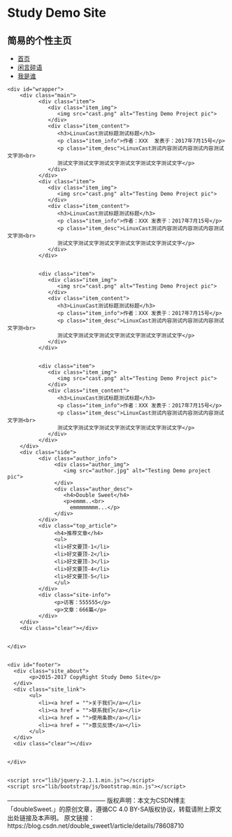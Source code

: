 
<!DOCTYPE html>
<html>
<head>
    <meta charset="utf-8">
    <meta name="description" content="This is a testing demo page">
    <meta name="keywords" content="testing,html,demo">
    <meta name="viewport" content="width=device-width,initial-scale=1.0">
<title>Testing Demo Project</title>
<link rel="stylesheet" type="text/css" href="project.css">
    <link rel="stylesheet"  href="lib/bootstrap/css/bootstrap.min.css">
</head>
<body>
    <div id="head">
        <div class="logo_title">
               <h1>Study Demo Site</h1>
               <h2>简易的个性主页</h2>
        </div>
        <div class="navi">
           <ul>
               <li><a href = "">首页</a></li>
               <li><a href = "">闲言碎语</a></li>
               <li><a href = "">我是谁</a></li>
           </ul>
        </div>
        <div class="clear"></div>
    </div>
 
 
    <div id="wrapper">
        <div class="main">
              <div class="item">
                 <div class="item_img">
                    <img src="cast.png" alt="Testing Demo Project pic">
                 </div>
                 <div class="item_content">
                    <h3>LinuxCast测试标题测试标题</h3>
                    <p class="item_info">作者：XXX  发表于：2017年7月15号</p>
                    <p class="item_desc">LinuxCast测试内容测试内容测试内容测试文字测<br>
                    测试文字测试文字测试文字测试文字测试文字测试文字</p>
                 </div>
              </div>
              <div class="item">
                 <div class="item_img">
                    <img src="cast.png" alt="Testing Demo Project pic">
                 </div>
                 <div class="item_content">
                    <h3>LinuxCast测试标题测试标题</h3>
                    <p class="item_info">作者：XXX 发表于：2017年7月15号</p>
                    <p class="item_desc">LinuxCast测试内容测试内容测试内容测试文字测<br>
                    测试文字测试文字测试文字测试文字测试文字测试文字</p>
                 </div>
              </div>
 
 
              <div class="item">
                 <div class="item_img">
                    <img src="cast.png" alt="Testing Demo Project pic">
                 </div>
                 <div class="item_content">
                    <h3>LinuxCast测试标题测试标题</h3>
                    <p class="item_info">作者：XXX 发表于：2017年7月15号</p>
                    <p class="item_desc">LinuxCast测试内容测试内容测试内容测试文字测<br>
                    测试文字测试文字测试文字测试文字测试文字测试文字</p>
                 </div>
              </div>
 
 
              <div class="item">
                 <div class="item_img">
                    <img src="cast.png" alt="Testing Demo Project pic">
                 </div>
                 <div class="item_content">
                    <h3>LinuxCast测试标题测试标题</h3>
                    <p class="item_info">作者：XXX 发表于：2017年7月15号</p>
                    <p class="item_desc">LinuxCast测试内容测试内容测试内容测试文字测<br>
                    测试文字测试文字测试文字测试文字测试文字测试文字</p>
                 </div>
              </div>
        </div>
        <div class="side">
              <div class="author_info">
                   <div class="author_img">
                      <img src="author.jpg" alt="Testing Demo project pic">
                   </div>
                   <div class="author_desc">
                      <h4>Double Sweet</h4>
                      <p>emmm..<br>
                        emmmmmmmm...</p>
                   </div>
              </div>
              <div class="top_article">
                   <h4>推荐文章</h4>
                   <ul>
                   <li>好文要顶-1</li>
                   <li>好文要顶-2</li>
                   <li>好文要顶-3</li>
                   <li>好文要顶-4</li>
                   <li>好文要顶-5</li>
                   </ul>
              </div>
              <div class="site-info">
                   <p>访客：555555</p>
                   <p>文章：666篇</p>
              </div>
        </div>
        <div class="clear"></div>
 
 
    </div>
 
 
    <div id="footer">
      <div class="site_about">
           <p>2015-2017 CopyRight Study Demo Site</p>
      </div>
      <div class="site_link">
           <ul>
              <li><a href = "">关于我们</a></li>
              <li><a href = "">联系我们</a></li>
              <li><a href = "">使用条款</a></li>
              <li><a href = "">意见反馈</a></li>
           </ul>
      </div>
      <div class="clear"></div>
 
 
    </div>
 
 
    <script src="lib/jquery-2.1.1.min.js"></script>
    <script src="lib/bootstrap/js/bootstrap.min.js"></script>
</body>
</html>
————————————————
版权声明：本文为CSDN博主「doubleSweet.」的原创文章，遵循CC 4.0 BY-SA版权协议，转载请附上原文出处链接及本声明。
原文链接：https://blog.csdn.net/double_sweet1/article/details/78608710
